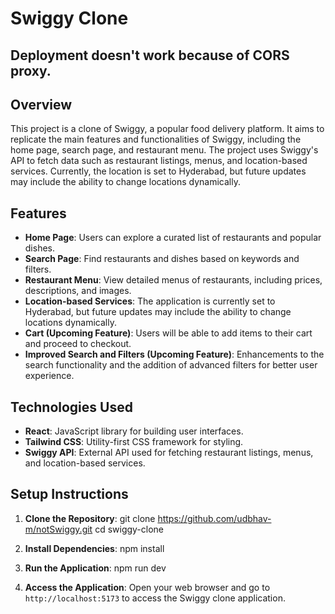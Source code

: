 # Swiggy Clone

## Deployment doesn't work because of CORS proxy.

## Overview

This project is a clone of Swiggy, a popular food delivery platform. It aims to replicate the main features and functionalities of Swiggy, including the home page, search page, and restaurant menu. The project uses Swiggy's API to fetch data such as restaurant listings, menus, and location-based services. Currently, the location is set to Hyderabad, but future updates may include the ability to change locations dynamically.

## Features

- **Home Page**: Users can explore a curated list of restaurants and popular dishes.
- **Search Page**: Find restaurants and dishes based on keywords and filters.
- **Restaurant Menu**: View detailed menus of restaurants, including prices, descriptions, and images.
- **Location-based Services**: The application is currently set to Hyderabad, but future updates may include the ability to change locations dynamically.
- **Cart (Upcoming Feature)**: Users will be able to add items to their cart and proceed to checkout.
- **Improved Search and Filters (Upcoming Feature)**: Enhancements to the search functionality and the addition of advanced filters for better user experience.

## Technologies Used

- **React**: JavaScript library for building user interfaces.
- **Tailwind CSS**: Utility-first CSS framework for styling.
- **Swiggy API**: External API used for fetching restaurant listings, menus, and location-based services.

## Setup Instructions

1. **Clone the Repository**:
   git clone https://github.com/udbhav-m/notSwiggy.git
   cd swiggy-clone

2. **Install Dependencies**:
   npm install

3. **Run the Application**:
   npm run dev

4. **Access the Application**:
Open your web browser and go to `http://localhost:5173` to access the Swiggy clone application.

